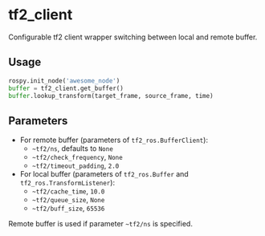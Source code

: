 # tf2_client
Configurable tf2 client wrapper switching between local and remote buffer.

## Usage
```python
rospy.init_node('awesome_node')
buffer = tf2_client.get_buffer()
buffer.lookup_transform(target_frame, source_frame, time)
```

## Parameters 
- For remote buffer (parameters of `tf2_ros.BufferClient`):
    - `~tf2/ns`, defaults to `None`
    - `~tf2/check_frequency`, `None`
    - `~tf2/timeout_padding`, `2.0`
- For local buffer (parameters of `tf2_ros.Buffer` and `tf2_ros.TransformListener`):
    - `~tf2/cache_time`, `10.0`
    - `~tf2/queue_size`, `None`
    - `~tf2/buff_size`, `65536`

Remote buffer is used if parameter `~tf2/ns` is specified.
